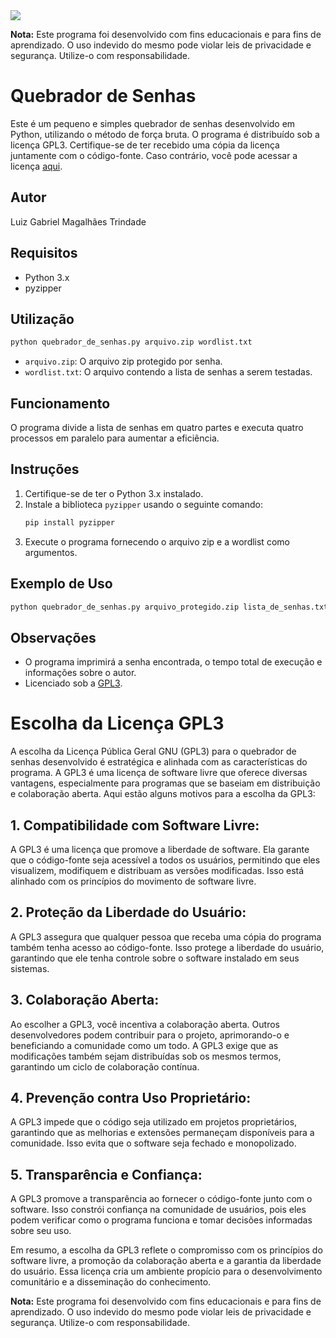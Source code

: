 <image src="https://www.gnu.org/graphics/gplv3-127x51.png">

**Nota:** Este programa foi desenvolvido com fins educacionais e para fins de aprendizado. O uso indevido do mesmo pode violar leis de privacidade e segurança. Utilize-o com responsabilidade.

# Quebrador de Senhas

Este é um pequeno e simples quebrador de senhas desenvolvido em Python, utilizando o método de força bruta. O programa é distribuído sob a licença GPL3. Certifique-se de ter recebido uma cópia da licença juntamente com o código-fonte. Caso contrário, você pode acessar a licença [aqui](https://www.gnu.org/licenses/gpl-3.0.en.html#license-text).

## Autor
Luiz Gabriel Magalhães Trindade

## Requisitos
- Python 3.x
- pyzipper

## Utilização
```bash
python quebrador_de_senhas.py arquivo.zip wordlist.txt
```

- `arquivo.zip`: O arquivo zip protegido por senha.
- `wordlist.txt`: O arquivo contendo a lista de senhas a serem testadas.

## Funcionamento
O programa divide a lista de senhas em quatro partes e executa quatro processos em paralelo para aumentar a eficiência.

## Instruções
1. Certifique-se de ter o Python 3.x instalado.
2. Instale a biblioteca `pyzipper` usando o seguinte comando:
    ```bash
    pip install pyzipper
    ```
3. Execute o programa fornecendo o arquivo zip e a wordlist como argumentos.

## Exemplo de Uso
```bash
python quebrador_de_senhas.py arquivo_protegido.zip lista_de_senhas.txt
```

## Observações
- O programa imprimirá a senha encontrada, o tempo total de execução e informações sobre o autor.
- Licenciado sob a [GPL3](https://www.gnu.org/licenses/gpl-3.0.en.html#license-text).

# Escolha da Licença GPL3

A escolha da Licença Pública Geral GNU (GPL3) para o quebrador de senhas desenvolvido é estratégica e alinhada com as características do programa. A GPL3 é uma licença de software livre que oferece diversas vantagens, especialmente para programas que se baseiam em distribuição e colaboração aberta. Aqui estão alguns motivos para a escolha da GPL3:

## 1. **Compatibilidade com Software Livre:**
   A GPL3 é uma licença que promove a liberdade de software. Ela garante que o código-fonte seja acessível a todos os usuários, permitindo que eles visualizem, modifiquem e distribuam as versões modificadas. Isso está alinhado com os princípios do movimento de software livre.

## 2. **Proteção da Liberdade do Usuário:**
   A GPL3 assegura que qualquer pessoa que receba uma cópia do programa também tenha acesso ao código-fonte. Isso protege a liberdade do usuário, garantindo que ele tenha controle sobre o software instalado em seus sistemas.

## 3. **Colaboração Aberta:**
   Ao escolher a GPL3, você incentiva a colaboração aberta. Outros desenvolvedores podem contribuir para o projeto, aprimorando-o e beneficiando a comunidade como um todo. A GPL3 exige que as modificações também sejam distribuídas sob os mesmos termos, garantindo um ciclo de colaboração contínua.

## 4. **Prevenção contra Uso Proprietário:**
   A GPL3 impede que o código seja utilizado em projetos proprietários, garantindo que as melhorias e extensões permaneçam disponíveis para a comunidade. Isso evita que o software seja fechado e monopolizado.

## 5. **Transparência e Confiança:**
   A GPL3 promove a transparência ao fornecer o código-fonte junto com o software. Isso constrói confiança na comunidade de usuários, pois eles podem verificar como o programa funciona e tomar decisões informadas sobre seu uso.

Em resumo, a escolha da GPL3 reflete o compromisso com os princípios do software livre, a promoção da colaboração aberta e a garantia da liberdade do usuário. Essa licença cria um ambiente propício para o desenvolvimento comunitário e a disseminação do conhecimento.

**Nota:** Este programa foi desenvolvido com fins educacionais e para fins de aprendizado. O uso indevido do mesmo pode violar leis de privacidade e segurança. Utilize-o com responsabilidade.